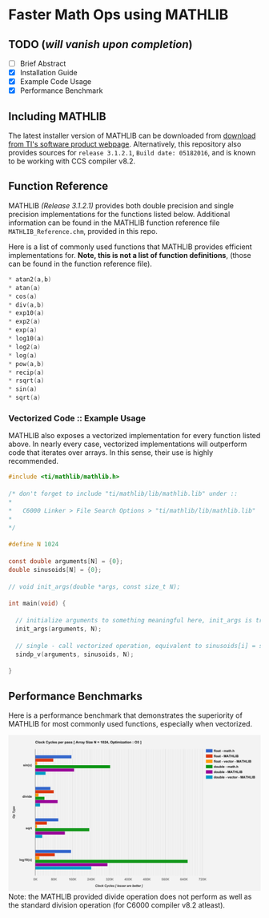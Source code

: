 # Faster Math Ops using MATHLIB


## TODO (*will vanish upon completion*)
* [ ] Brief Abstract
* [x] Installation Guide
* [x] Example Code Usage
* [x] Performance Benchmark

## Including MATHLIB
The latest installer version of MATHLIB can be downloaded from [download from TI's software product webpage](http://software-dl.ti.com/sdoemb/sdoemb_public_sw/mathlib/latest/index_FDS.html). Alternatively, this repository also provides sources for `release 3.1.2.1`, `Build date: 05182016`, and is known to be working with CCS compiler v8.2.


## Function Reference
MATHLIB *(Release 3.1.2.1)* provides both double precision and single precision implementations for the functions listed below. Additional information can be found in the MATHLIB function reference file `MATHLIB_Reference.chm`, provided in this repo.

Here is a list of commonly used functions that MATHLIB provides efficient implementations for. **Note, this is not a list of function definitions**, (those can be found in the function reference file).
```c
* atan2(a,b)
* atan(a)
* cos(a)
* div(a,b)
* exp10(a)  
* exp2(a)
* exp(a)
* log10(a)  
* log2(a)
* log(a)
* pow(a,b)
* recip(a)  
* rsqrt(a)
* sin(a)
* sqrt(a)
```

### Vectorized Code :: Example Usage

MATHLIB also exposes a vectorized implementation for every function listed above. In nearly every case, vectorized implementations will outperform code that iterates over arrays. In this sense, their use is highly recommended.

```c
#include <ti/mathlib/mathlib.h>

/* don't forget to include "ti/mathlib/lib/mathlib.lib" under ::
*
*   C6000 Linker > File Search Options > "ti/mathlib/lib/mathlib.lib"
*
*/

#define N 1024

const double arguments[N] = {0};
double sinusoids[N] = {0};

// void init_args(double *args, const size_t N);

int main(void) {

  // initialize arguments to something meaningful here, init_args is trivially implemented elsewhere
  init_args(arguments, N);

  // single - call vectorized operation, equivalent to sinusoids[i] = sin(arg[i]) from 0 to N-1
  sindp_v(arguments, sinusoids, N);

}
```
## Performance Benchmarks
Here is a performance benchmark that demonstrates the superiority of MATHLIB for most commonly used functions, especially when vectorized.

![OpType Performance](https://github.com/arjun372/lcdk-guide-for-the-impatient-soul/raw/master/Faster%20Math%20Ops%20using%20MATHLIB/charts/opTypes.png)
Note: the MATHLIB provided divide operation does not perform as well as the standard division operation (for C6000 compiler v8.2 atleast).  
